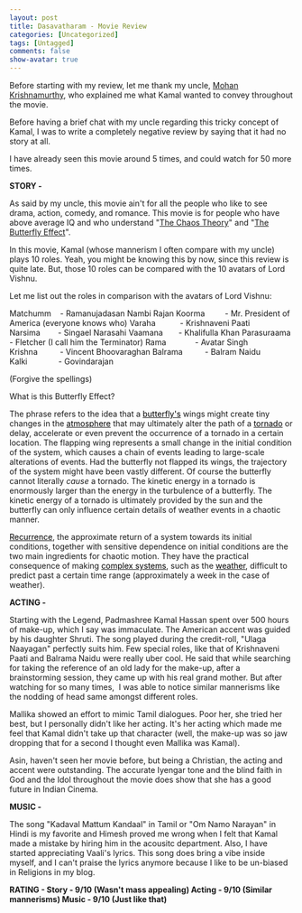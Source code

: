 ```yaml
---
layout: post
title: Dasavatharam - Movie Review
categories: [Uncategorized]
tags: [Untagged]
comments: false
show-avatar: true
---
```


Before starting with my review, let me thank my uncle, <a href="http://leomohan.net">Mohan Krishnamurthy</a>, who explained me what Kamal wanted to convey throughout the movie.

Before having a brief chat with my uncle regarding this tricky concept of Kamal, I was to write a completely negative review by saying that it had no story at all.

I have already seen this movie around 5 times, and could watch for 50 more times.

<strong>STORY -</strong>

As said by my uncle, this movie ain't for all the people who like to see drama, action, comedy, and romance. This movie is for people who have above average IQ and who understand "<a href="http://en.wikipedia.org/wiki/Chaos_theory">The Chaos Theory</a>" and "<a href="http://en.wikipedia.org/wiki/Butterfly_effect">The Butterfly Effect</a>".

In this movie, Kamal (whose mannerism I often compare with my uncle) plays 10 roles. Yeah, you might be knowing this by now, since this review is quite late. But, those 10 roles can be compared with the 10 avatars of Lord Vishnu.

Let me list out the roles in comparison with the avatars of Lord Vishnu:

Matchumm    - Ramanujadasan Nambi Rajan
Koorma         - Mr. President of America (everyone knows who)
Varaha           - Krishnaveni Paati
Narsima        - Singael Narasahi
Vaamana       - Khalifulla Khan
Parasuraama  - Fletcher (I call him the Terminator)
Rama             - Avatar Singh
Krishna          - Vincent Bhoovaraghan
Balrama          - Balram Naidu
Kalki              - Govindarajan

(Forgive the spellings)

What is this Butterfly Effect?

The phrase refers to the idea that a <a title="Butterfly" href="http://en.wikipedia.org/wiki/Butterfly" target="_blank"><span style="color: #000000;">butterfly's</span></a> wings might create tiny changes in the <a title="Earth's atmosphere" href="http://en.wikipedia.org/wiki/Earth%27s_atmosphere" target="_blank"><span style="color: #000000;">atmosphere</span></a> that may ultimately alter the path of a <a title="Tornado" href="http://en.wikipedia.org/wiki/Tornado" target="_blank"><span style="color: #000000;">tornado</span></a> or delay, accelerate or even prevent the occurrence of a tornado in a certain location. The flapping wing represents a small change in the initial condition of the system, which causes a chain of events leading to large-scale alterations of events. Had the butterfly not flapped its wings, the trajectory of the system might have been vastly different. Of course the butterfly cannot literally <em>cause</em> a tornado. The kinetic energy in a tornado is enormously larger than the energy in the turbulence of a butterfly. The kinetic energy of a tornado is ultimately provided by the sun and the butterfly can only influence certain details of weather events in a chaotic manner.

<a title="Poincaré recurrence theorem" href="http://en.wikipedia.org/wiki/Poincar%C3%A9_recurrence_theorem" target="_blank"><span style="color: #000000;">Recurrence</span></a>, the approximate return of a system towards its initial conditions, together with sensitive dependence on initial conditions are the two main ingredients for chaotic motion. They have the practical consequence of making <a title="Complex system" href="http://en.wikipedia.org/wiki/Complex_system" target="_blank"><span style="color: #000000;">complex systems</span></a>, such as the <a title="Weather" href="http://en.wikipedia.org/wiki/Weather" target="_blank"><span style="color: #000000;">weather</span></a>, difficult to predict past a certain time range (approximately a week in the case of weather).

<strong>ACTING - </strong>

Starting with the Legend, Padmashree Kamal Hassan spent over 500 hours of make-up, which I say was immaculate. The American accent was guided by his daughter Shruti. The song played during the credit-roll, "Ulaga Naayagan" perfectly suits him. Few special roles, like that of Krishnaveni Paati and Balrama Naidu were really uber cool. He said that while searching for taking the reference of an old lady for the make-up, after a brainstorming session, they came up with his real grand mother. But after watching for so many times,  I was able to notice similar mannerisms like the nodding of head same amongst different roles.

Mallika showed an effort to mimic Tamil dialogues. Poor her, she tried her best, but I personally didn't like her acting. It's her acting which made me feel that Kamal didn't take up that character (well, the make-up was so jaw dropping that for a second I thought even Mallika was Kamal).

Asin, haven't seen her movie before, but being a Christian, the acting and accent were outstanding. The accurate Iyengar tone and the blind faith in God and the Idol throughout the movie does show that she has a good future in Indian Cinema.

<strong>MUSIC -</strong>

The song "Kadaval Mattum Kandaal" in Tamil or "Om Namo Narayan" in Hindi is my favorite and Himesh proved me wrong when I felt that Kamal made a mistake by hiring him in the acousitc department. Also, I have started appreciating Vaali's lyrics. This song does bring a vibe inside myself, and I can't praise the lyrics anymore because I like to be un-biased in Religions in my blog.

<strong>RATING -
Story - 9/10 (Wasn't mass appealing)
Acting - 9/10 (Similar mannerisms)
Music - 9/10 (Just like that)</strong>